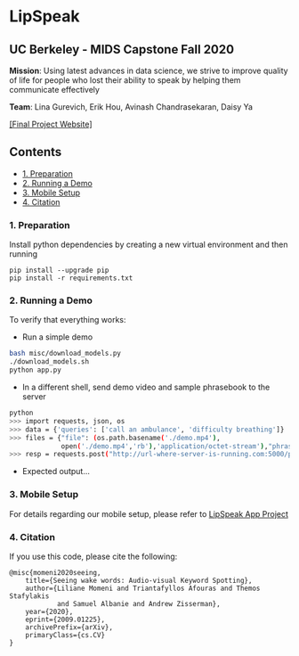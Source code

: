 # LipSpeak
## UC Berkeley - MIDS Capstone Fall 2020
**Mission**: Using latest advances in data science, we strive to improve quality of life for people who lost their ability to speak by helping them communicate effectively

**Team**: Lina Gurevich, Erik Hou, Avinash Chandrasekaran, Daisy Ya

[[Final Project Website]](https://groups.ischool.berkeley.edu/LIPSPEAK/)


## Contents
* [1. Preparation](https://github.com/avinashsc/Lipspeak/#1-preparation)
* [2. Running a Demo](https://github.com/avinashsc/Lipspeak/#2-running-a-demo)
* [3. Mobile Setup](https://github.com/avinashsc/Lipspeak/#3-mobile-setup)
* [4. Citation](https://github.com/avinashsc/Lipspeak/#4-citation)


### 1. Preparation

Install python dependencies by creating a new virtual environment and then running 

```
pip install --upgrade pip
pip install -r requirements.txt
```

### 2. Running a Demo

To verify that everything works:

* Run a simple demo 
``` bash
bash misc/download_models.py
./download_models.sh
python app.py
```

* In a different shell, send demo video and sample phrasebook to the server
```bash
python
>>> import requests, json, os
>>> data = {'queries': ['call an ambulance', 'difficulty breathing']}
>>> files = {"file": (os.path.basename('./demo.mp4'),
             open('./demo.mp4','rb'),'application/octet-stream'),"phrasebook": (None, json.dumps(data))}
>>> resp = requests.post("http://url-where-server-is-running.com:5000/predict",files=files) 
```

* Expected output...

### 3. Mobile Setup
For details regarding our mobile setup, please refer to [LipSpeak App Project](https://github.com/gurlina/LipSpeakApp)

### 4. Citation
If you use this code, please cite the following:
```
@misc{momeni2020seeing,
    title={Seeing wake words: Audio-visual Keyword Spotting},
    author={Liliane Momeni and Triantafyllos Afouras and Themos Stafylakis
            and Samuel Albanie and Andrew Zisserman},
    year={2020},
    eprint={2009.01225},
    archivePrefix={arXiv},
    primaryClass={cs.CV}
}
